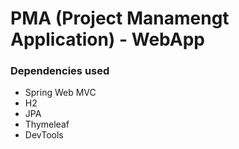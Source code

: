 # PMA (Project Manamengt Application) - WebApp

### Dependencies used
- Spring Web MVC
- H2
- JPA
- Thymeleaf
- DevTools